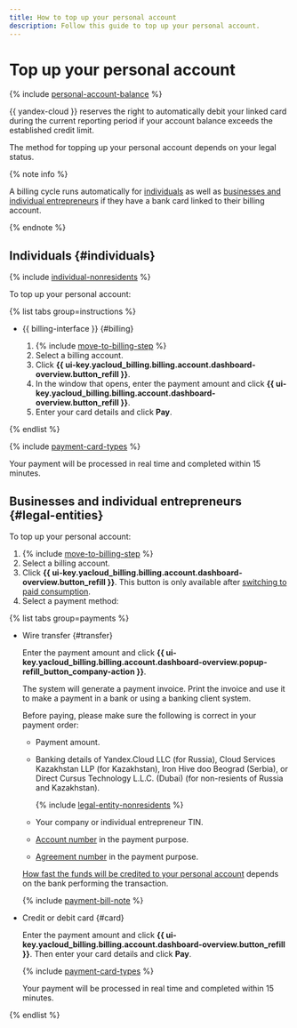 ```yaml
---
title: How to top up your personal account
description: Follow this guide to top up your personal account.
---
```


# Top up your personal account

{% include [personal-account-balance](../_includes/personal-account-balance.md) %}

{{ yandex-cloud }} reserves the right to automatically debit your linked card during the current reporting period if your account balance exceeds the established credit limit.

The method for topping up your personal account depends on your legal status.

{% note info %}

A billing cycle runs automatically for [individuals](../payment/billing-cycle-individual.md) as well as [businesses and individual entrepreneurs](../payment/billing-cycle-business.md) if they have a bank card linked to their billing account.

{% endnote %}

## Individuals {#individuals}

{% include [individual-nonresidents](../../_includes/billing/individual-nonresidents.md) %}

To top up your personal account:

{% list tabs group=instructions %}

- {{ billing-interface }} {#billing}

  1. {% include [move-to-billing-step](../_includes/move-to-billing-step.md) %}
  1. Select a billing account.
  1. Click **{{ ui-key.yacloud_billing.billing.account.dashboard-overview.button_refill }}**.
  1. In the window that opens, enter the payment amount and click **{{ ui-key.yacloud_billing.billing.account.dashboard-overview.button_refill }}**.
  1. Enter your card details and click **Pay**.

{% endlist %}

{% include [payment-card-types](../../_includes/billing/payment-card-types.md) %}

Your payment will be processed in real time and completed within 15 minutes.

## Businesses and individual entrepreneurs {#legal-entities}


To top up your personal account:

1. {% include [move-to-billing-step](../_includes/move-to-billing-step.md) %}
1. Select a billing account.
1. Click **{{ ui-key.yacloud_billing.billing.account.dashboard-overview.button_refill }}**. This button is only available after [switching to paid consumption](activate-commercial.md).
1. Select a payment method:

  {% list tabs group=payments %}

   - Wire transfer {#transfer}

     Enter the payment amount and click **{{ ui-key.yacloud_billing.billing.account.dashboard-overview.popup-refill_button_company-action }}**.

     The system will generate a payment invoice. Print the invoice and use it to make a payment in a bank or using a banking client system.

     Before paying, please make sure the following is correct in your payment order:
     * Payment amount.
     * Banking details of Yandex.Cloud LLC (for Russia), Cloud Services Kazakhstan LLP (for Kazakhstan), Iron Hive doo Beograd (Serbia), or Direct Cursus Technology L.L.C. (Dubai) (for non-resients of Russia and Kazakhstan).

       {% include [legal-entity-nonresidents](../../_includes/billing/legal-entity-nonresidents.md) %}

     * Your company or individual entrepreneur TIN.
     * [Account number](../concepts/personal-account.md#id) in the payment purpose.
     * [Agreement number](../concepts/contract.md) in the payment purpose.

     [How fast the funds will be credited to your personal account](../payment/payment-methods-business.md#limits) depends on the bank performing the transaction.

     {% include [payment-bill-note](../_includes/payment-bill-note.md) %}

  - Credit or debit card {#card}

    Enter the payment amount and click **{{ ui-key.yacloud_billing.billing.account.dashboard-overview.button_refill }}**. Then enter your card details and click **Pay**.

    {% include [payment-card-types](../../_includes/billing/payment-card-types-business.md) %}

    Your payment will be processed in real time and completed within 15 minutes.

  {% endlist %}